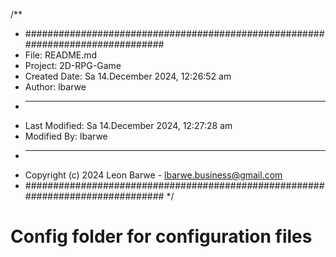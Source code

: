 /**
 * ###############################################################################
 *  File: README.md
 *  Project: 2D-RPG-Game
 *  Created Date: Sa 14.December 2024, 12:26:52 am
 *  Author: lbarwe
 *  -----
 *  Last Modified: Sa 14.December 2024, 12:27:28 am
 *  Modified By: lbarwe
 *  -----
 *  Copyright (c) 2024 Leon Barwe - lbarwe.business@gmail.com
 * ###############################################################################
 */

# Config folder for configuration files